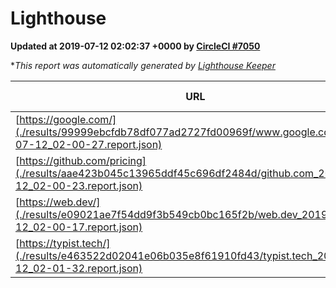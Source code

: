 
# Lighthouse

**Updated at 2019-07-12 02:02:37 +0000 by [CircleCI #7050](https://circleci.com/gh/ItinerisLtd/lighthouse-keeper-example/7050)**

**This report was automatically generated by [Lighthouse Keeper](https://github.com/itinerisltd/lighthouse-keeper)*

| URL | Performance | Accessibility | Best Practices | SEO | PWA | Updated At |
| --- | --- | --- | --- | --- | --- | --- |
| [https://google.com/](./results/99999ebcfdb78df077ad2727fd00969f/www.google.com_2019-07-12_02-00-27.report.json) | 0.95 | 0.86 | 0.93 | 0.83 | 0.56 | 2019-07-12T02:00:27.906Z |
| [https://github.com/pricing](./results/aae423b045c13965ddf45c696df2484d/github.com_2019-07-12_02-00-23.report.json) | 0.81 | 0.93 | 0.93 | 0.92 | 0.56 | 2019-07-12T02:00:23.116Z |
| [https://web.dev/](./results/e09021ae7f54dd9f3b549cb0bc165f2b/web.dev_2019-07-12_02-00-17.report.json) | 0.87 | 0.9 | 1 | 0.96 | 1 | 2019-07-12T02:00:17.276Z |
| [https://typist.tech/](./results/e463522d02041e06b035e8f61910fd43/typist.tech_2019-07-12_02-01-32.report.json) | 1 |  |  |  |  | 2019-07-12T02:01:32.636Z |
